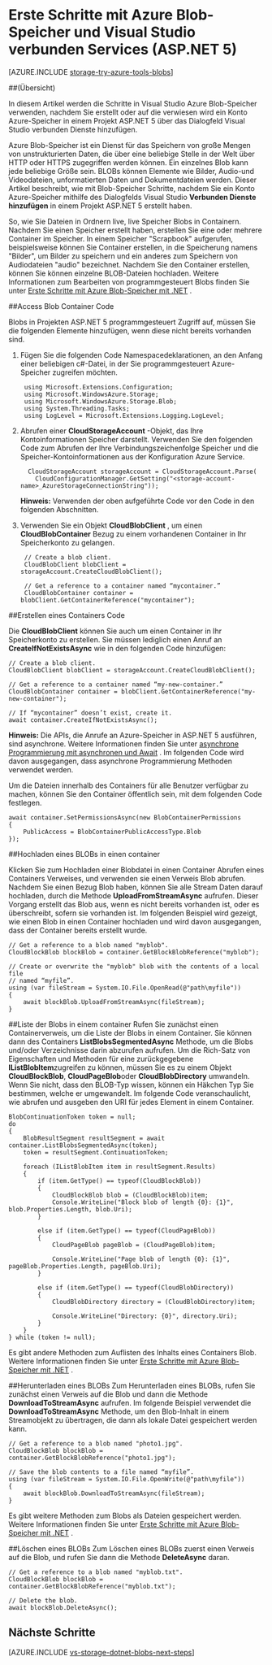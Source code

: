 <properties
    pageTitle="Erste Schritte mit Blob-Speicher und Visual Studio verbunden Services (ASP.NET 5) | Microsoft Azure"
    description="Erste Schritte mit Azure Blob-Speicher in einem Projekt Visual Studio ASP.NET 5, nach der Erstellung eines Speicher-Kontos, die mit Visual Studio verbunden services"
    services="storage"
    documentationCenter=""
    authors="TomArcher"
    manager="douge"
    editor=""/>

<tags
    ms.service="storage"
    ms.workload="web"
    ms.tgt_pltfrm="vs-getting-started"
    ms.devlang="na"
    ms.topic="article"
    ms.date="07/18/2016"
    ms.author="tarcher"/>

# <a name="get-started-with-azure-blob-storage-and-visual-studio-connected-services-aspnet-5"></a>Erste Schritte mit Azure Blob-Speicher und Visual Studio verbunden Services (ASP.NET 5)

[AZURE.INCLUDE [storage-try-azure-tools-blobs](../../includes/storage-try-azure-tools-blobs.md)]

##<a name="overview"></a>(Übersicht)

In diesem Artikel werden die Schritte in Visual Studio Azure Blob-Speicher verwenden, nachdem Sie erstellt oder auf die verwiesen wird ein Konto Azure-Speicher in einem Projekt ASP.NET 5 über das Dialogfeld Visual Studio verbunden Dienste hinzufügen.

Azure Blob-Speicher ist ein Dienst für das Speichern von große Mengen von unstrukturierten Daten, die über eine beliebige Stelle in der Welt über HTTP oder HTTPS zugegriffen werden können. Ein einzelnes Blob kann jede beliebige Größe sein. BLOBs können Elemente wie Bilder, Audio-und Videodateien, unformatierten Daten und Dokumentdateien werden. Dieser Artikel beschreibt, wie mit Blob-Speicher Schritte, nachdem Sie ein Konto Azure-Speicher mithilfe des Dialogfelds Visual Studio **Verbunden Dienste hinzufügen** in einem Projekt ASP.NET 5 erstellt haben.

So, wie Sie Dateien in Ordnern live, live Speicher Blobs in Containern. Nachdem Sie einen Speicher erstellt haben, erstellen Sie eine oder mehrere Container im Speicher. In einem Speicher "Scrapbook" aufgerufen, beispielsweise können Sie Container erstellen, in die Speicherung namens "Bilder", um Bilder zu speichern und ein anderes zum Speichern von Audiodateien "audio" bezeichnet. Nachdem Sie den Container erstellen, können Sie können einzelne BLOB-Dateien hochladen. Weitere Informationen zum Bearbeiten von programmgesteuert Blobs finden Sie unter [Erste Schritte mit Azure Blob-Speicher mit .NET](storage-dotnet-how-to-use-blobs.md) .

##<a name="access-blob-containers-in-code"></a>Access Blob Container Code

Blobs in Projekten ASP.NET 5 programmgesteuert Zugriff auf, müssen Sie die folgenden Elemente hinzufügen, wenn diese nicht bereits vorhanden sind.

1. Fügen Sie die folgenden Code Namespacedeklarationen, an den Anfang einer beliebigen c#-Datei, in der Sie programmgesteuert Azure-Speicher zugreifen möchten.

        using Microsoft.Extensions.Configuration;
        using Microsoft.WindowsAzure.Storage;
        using Microsoft.WindowsAzure.Storage.Blob;
        using System.Threading.Tasks;
        using LogLevel = Microsoft.Extensions.Logging.LogLevel;

2. Abrufen einer **CloudStorageAccount** -Objekt, das Ihre Kontoinformationen Speicher darstellt. Verwenden Sie den folgenden Code zum Abrufen der Ihre Verbindungszeichenfolge Speicher und die Speicher-Kontoinformationen aus der Konfiguration Azure Service.

         CloudStorageAccount storageAccount = CloudStorageAccount.Parse(
           CloudConfigurationManager.GetSetting("<storage-account-name>_AzureStorageConnectionString"));

    **Hinweis:** Verwenden der oben aufgeführte Code vor den Code in den folgenden Abschnitten.


3. Verwenden Sie ein Objekt **CloudBlobClient** , um einen **CloudBlobContainer** Bezug zu einem vorhandenen Container in Ihr Speicherkonto zu gelangen.

        // Create a blob client.
        CloudBlobClient blobClient = storageAccount.CreateCloudBlobClient();

        // Get a reference to a container named “mycontainer.”
        CloudBlobContainer container = blobClient.GetContainerReference("mycontainer");



##<a name="create-a-container-in-code"></a>Erstellen eines Containers Code

Die **CloudBlobClient** können Sie auch um einen Container in Ihr Speicherkonto zu erstellen. Sie müssen lediglich einen Anruf an **CreateIfNotExistsAsync** wie in den folgenden Code hinzufügen:

    // Create a blob client.
    CloudBlobClient blobClient = storageAccount.CreateCloudBlobClient();

    // Get a reference to a container named “my-new-container.”
    CloudBlobContainer container = blobClient.GetContainerReference("my-new-container");

    // If “mycontainer” doesn’t exist, create it.
    await container.CreateIfNotExistsAsync();


**Hinweis:** Die APIs, die Anrufe an Azure-Speicher in ASP.NET 5 ausführen, sind asynchrone. Weitere Informationen finden Sie unter [asynchrone Programmierung mit asynchronen und Await](http://msdn.microsoft.com/library/hh191443.aspx) . Im folgenden Code wird davon ausgegangen, dass asynchrone Programmierung Methoden verwendet werden.

Um die Dateien innerhalb des Containers für alle Benutzer verfügbar zu machen, können Sie den Container öffentlich sein, mit dem folgenden Code festlegen.

    await container.SetPermissionsAsync(new BlobContainerPermissions
    {
        PublicAccess = BlobContainerPublicAccessType.Blob
    });

##<a name="upload-a-blob-into-a-container"></a>Hochladen eines BLOBs in einen container

Klicken Sie zum Hochladen einer Blobdatei in einen Container Abrufen eines Containers Verweises, und verwenden sie einen Verweis Blob abrufen. Nachdem Sie einen Bezug Blob haben, können Sie alle Stream Daten darauf hochladen, durch die Methode **UploadFromStreamAsync** aufrufen. Dieser Vorgang erstellt das Blob aus, wenn es nicht bereits vorhanden ist, oder es überschreibt, sofern sie vorhanden ist. Im folgenden Beispiel wird gezeigt, wie einen Blob in einen Container hochladen und wird davon ausgegangen, dass der Container bereits erstellt wurde.

    // Get a reference to a blob named "myblob".
    CloudBlockBlob blockBlob = container.GetBlockBlobReference("myblob");

    // Create or overwrite the "myblob" blob with the contents of a local file
    // named “myfile”.
    using (var fileStream = System.IO.File.OpenRead(@"path\myfile"))
    {
        await blockBlob.UploadFromStreamAsync(fileStream);
    }

##<a name="list-the-blobs-in-a-container"></a>Liste der Blobs in einem container
Rufen Sie zunächst einen Containerverweis, um die Liste der Blobs in einem Container. Sie können dann des Containers **ListBlobsSegmentedAsync** Methode, um die Blobs und/oder Verzeichnisse darin abzurufen aufrufen. Um die Rich-Satz von Eigenschaften und Methoden für eine zurückgegebene **IListBlobItem**zugreifen zu können, müssen Sie es zu einem Objekt **CloudBlockBlob**, **CloudPageBlob**oder **CloudBlobDirectory** umwandeln. Wenn Sie nicht, dass den BLOB-Typ wissen, können ein Häkchen Typ Sie bestimmen, welche er umgewandelt. Im folgende Code veranschaulicht, wie abrufen und ausgeben den URI für jedes Element in einem Container.

    BlobContinuationToken token = null;
    do
    {
        BlobResultSegment resultSegment = await container.ListBlobsSegmentedAsync(token);
        token = resultSegment.ContinuationToken;

        foreach (IListBlobItem item in resultSegment.Results)
        {
            if (item.GetType() == typeof(CloudBlockBlob))
            {
                CloudBlockBlob blob = (CloudBlockBlob)item;
                Console.WriteLine("Block blob of length {0}: {1}", blob.Properties.Length, blob.Uri);
            }

            else if (item.GetType() == typeof(CloudPageBlob))
            {
                CloudPageBlob pageBlob = (CloudPageBlob)item;

                Console.WriteLine("Page blob of length {0}: {1}", pageBlob.Properties.Length, pageBlob.Uri);
            }

            else if (item.GetType() == typeof(CloudBlobDirectory))
            {
                CloudBlobDirectory directory = (CloudBlobDirectory)item;

                Console.WriteLine("Directory: {0}", directory.Uri);
            }
        }
    } while (token != null);

Es gibt andere Methoden zum Auflisten des Inhalts eines Containers Blob. Weitere Informationen finden Sie unter [Erste Schritte mit Azure Blob-Speicher mit .NET](storage-dotnet-how-to-use-blobs.md#list-the-blobs-in-a-container) .

##<a name="download-a-blob"></a>Herunterladen eines BLOBs
Zum Herunterladen eines BLOBs, rufen Sie zunächst einen Verweis auf die Blob und dann die Methode **DownloadToStreamAsync** aufrufen. Im folgende Beispiel verwendet die **DownloadToStreamAsync** Methode, um den Blob-Inhalt in einem Streamobjekt zu übertragen, die dann als lokale Datei gespeichert werden kann.

    // Get a reference to a blob named "photo1.jpg".
    CloudBlockBlob blockBlob = container.GetBlockBlobReference("photo1.jpg");

    // Save the blob contents to a file named “myfile”.
    using (var fileStream = System.IO.File.OpenWrite(@"path\myfile"))
    {
        await blockBlob.DownloadToStreamAsync(fileStream);
    }

Es gibt weitere Methoden zum Blobs als Dateien gespeichert werden. Weitere Informationen finden Sie unter [Erste Schritte mit Azure Blob-Speicher mit .NET](storage-dotnet-how-to-use-blobs.md#download-blobs) .

##<a name="delete-a-blob"></a>Löschen eines BLOBs
Zum Löschen eines BLOBs zuerst einen Verweis auf die Blob, und rufen Sie dann die Methode **DeleteAsync** daran.

    // Get a reference to a blob named "myblob.txt".
    CloudBlockBlob blockBlob = container.GetBlockBlobReference("myblob.txt");

    // Delete the blob.
    await blockBlob.DeleteAsync();

## <a name="next-steps"></a>Nächste Schritte

[AZURE.INCLUDE [vs-storage-dotnet-blobs-next-steps](../../includes/vs-storage-dotnet-blobs-next-steps.md)]
